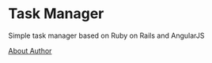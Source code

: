 # Task Manager

Simple task manager based on Ruby on Rails and AngularJS

[About Author](https://github.com/DenKey/resume)
